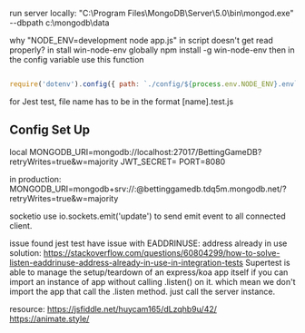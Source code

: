 run server locally:
"C:\Program Files\MongoDB\Server\5.0\bin\mongod.exe" --dbpath c:\mongodb\data


why "NODE_ENV=development node app.js" in script doesn't get read properly?
in stall win-node-env globally
npm install -g win-node-env
then in the config variable use this function
```javascript

require('dotenv').config({ path: `./config/${process.env.NODE_ENV}.env`});

```


for Jest test,
file name has to be in the format [name].test.js


## Config Set Up
local
MONGODB_URI=mongodb://localhost:27017/BettingGameDB?retryWrites=true&w=majority
JWT_SECRET=
PORT=8080

in production:
MONGODB_URI=mongodb+srv://<USERID>:<password>@bettinggamedb.tdq5m.mongodb.net/<DB>?retryWrites=true&w=majority


socketio
use
io.sockets.emit('update') to send emit event to all connected client.


issue found
jest test have issue with EADDRINUSE: address already in use
solution: https://stackoverflow.com/questions/60804299/how-to-solve-listen-eaddrinuse-address-already-in-use-in-integration-tests
Supertest is able to manage the setup/teardown of an express/koa app itself if you can import an instance of app without calling .listen() on it.
which mean we don't import the app that call the .listen method. just call the server instance.


resource:
https://jsfiddle.net/huycam165/dLzqhb9u/42/
https://animate.style/
